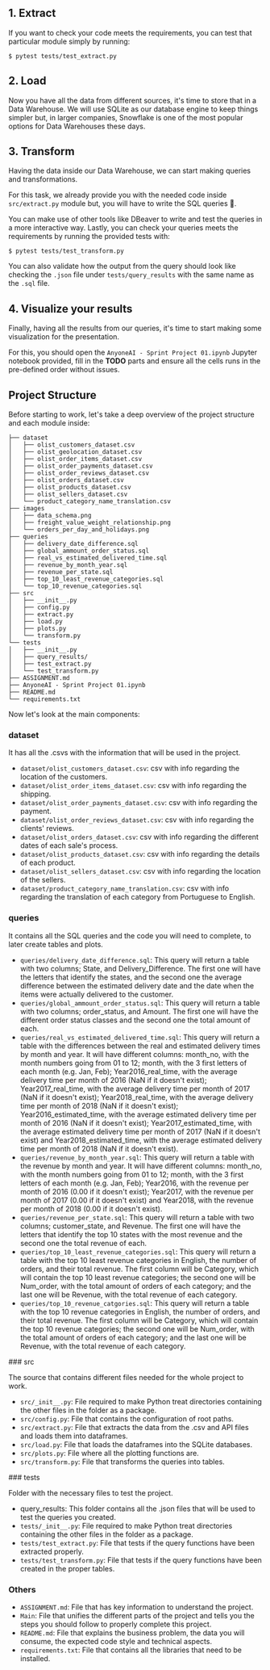 ## 1. Extract

If you want to check your code meets the requirements, you can test that particular module simply by running:

```console
$ pytest tests/test_extract.py
```

## 2. Load

Now you have all the data from different sources, it's time to store that in a Data Warehouse. We will use SQLite as our database engine to keep things simpler but, in larger companies, Snowflake is one of the most popular options for Data Warehouses these days.

## 3. Transform

Having the data inside our Data Warehouse, we can start making queries and transformations.

For this task, we already provide you with the needed code inside `src/extract.py` module but, you will have to write the SQL queries 😬.

You can make use of other tools like DBeaver to write and test the queries in a more interactive way. Lastly, you can check your queries meets the requirements by running the provided tests with:

```console
$ pytest tests/test_transform.py
```

You can also validate how the output from the query should look like checking the `.json` file under `tests/query_results` with the same name as the `.sql` file.

## 4. Visualize your results

Finally, having all the results from our queries, it's time to start making some visualization for the presentation.

For this, you should open the `AnyoneAI - Sprint Project 01.ipynb` Jupyter notebook provided, fill in the **TODO** parts and ensure all the cells runs in the pre-defined order without issues.

## Project Structure

Before starting to work, let's take a deep overview of the project structure and each module inside:

```console
├── dataset
│   ├── olist_customers_dataset.csv
│   ├── olist_geolocation_dataset.csv
│   ├── olist_order_items_dataset.csv
│   ├── olist_order_payments_dataset.csv
│   ├── olist_order_reviews_dataset.csv
│   ├── olist_orders_dataset.csv
│   ├── olist_products_dataset.csv
│   ├── olist_sellers_dataset.csv
│   └── product_category_name_translation.csv
├── images
│   ├── data_schema.png
│   ├── freight_value_weight_relationship.png
│   └── orders_per_day_and_holidays.png
├── queries
│   ├── delivery_date_difference.sql
│   ├── global_ammount_order_status.sql
│   ├── real_vs_estimated_delivered_time.sql
│   ├── revenue_by_month_year.sql
│   ├── revenue_per_state.sql
│   ├── top_10_least_revenue_categories.sql
│   └── top_10_revenue_categories.sql
├── src
│   ├── __init__.py
│   ├── config.py
│   ├── extract.py
│   ├── load.py
│   ├── plots.py
│   └── transform.py
└── tests
│   ├── __init__.py
│   ├── query_results/
│   ├── test_extract.py
│   └── test_transform.py
├── ASSIGNMENT.md
├── AnyoneAI - Sprint Project 01.ipynb
├── README.md
└── requirements.txt
```

Now let's look at the main components:

### dataset

It has all the .csvs with the information that will be used in the project.

- `dataset/olist_customers_dataset.csv`: csv with info regarding the location of the customers.
- `dataset/olist_order_items_dataset.csv`: csv with info regarding the shipping.
- `dataset/olist_order_payments_dataset.csv`: csv with info regarding the payment.
- `dataset/olist_order_reviews_dataset.csv`: csv with info regarding the clients' reviews.
- `dataset/olist_orders_dataset.csv`: csv with info regarding the different dates of each sale's process.
- `dataset/olist_products_dataset.csv`: csv with info regarding the details of each product.
- `dataset/olist_sellers_dataset.csv`: csv with info regarding the location of the sellers.
- `dataset/product_category_name_translation.csv`: csv with info regarding the translation of each category from Portuguese to English.

### queries

It contains all the SQL queries and the code you will need to complete, to later create tables and plots.

- `queries/delivery_date_difference.sql`: This query will return a table with two columns; State, and Delivery_Difference. The first one will have the letters that identify the states, and the second one the average difference between the estimated delivery date and the date when the items were actually delivered to the customer.
- `queries/global_ammount_order_status.sql`: This query will return a table with two columns; order_status, and Amount. The first one will have the different order status classes and the second one the total amount of each.
- `queries/real_vs_estimated_delivered_time.sql`: This query will return a table with the differences between the real and estimated delivery times by month and year. It will have different columns: month_no, with the month numbers going from 01 to 12; month, with the 3 first letters of each month (e.g. Jan, Feb); Year2016_real_time, with the average delivery time per month of 2016 (NaN if it doesn't exist); Year2017_real_time, with the average delivery time per month of 2017 (NaN if it doesn't exist); Year2018_real_time, with the average delivery time per month of 2018 (NaN if it doesn't exist); Year2016_estimated_time, with the average estimated delivery time per month of 2016 (NaN if it doesn't exist); Year2017_estimated_time, with the average estimated delivery time per month of 2017 (NaN if it doesn't exist) and Year2018_estimated_time, with the average estimated delivery time per month of 2018 (NaN if it doesn't exist).
- `queries/revenue_by_month_year.sql`: This query will return a table with the revenue by month and year. It will have different columns: month_no, with the month numbers going from 01 to 12; month, with the 3 first letters of each month (e.g. Jan, Feb); Year2016, with the revenue per month of 2016 (0.00 if it doesn't exist); Year2017, with the revenue per month of 2017 (0.00 if it doesn't exist) and Year2018, with the revenue per month of 2018 (0.00 if it doesn't exist).
- `queries/revenue_per_state.sql`: This query will return a table with two columns; customer_state, and Revenue. The first one will have the letters that identify the top 10 states with the most revenue and the second one the total revenue of each.
- `queries/top_10_least_revenue_categories.sql`: This query will return a table with the top 10 least revenue categories in English, the number of orders, and their total revenue. The first column will be Category, which will contain the top 10 least revenue categories; the second one will be Num_order, with the total amount of orders of each category; and the last one will be Revenue, with the total revenue of each category.
- `queries/top_10_revenue_catgories.sql`: This query will return a table with the top 10 revenue categories in English, the number of orders, and their total revenue. The first column will be Category, which will contain the top 10 revenue categories; the second one will be Num_order, with the total amount of orders of each category; and the last one will be Revenue, with the total revenue of each category.

### src

The source that contains different files needed for the whole project to work.

- `src/_init__.py`: File required to make Python treat directories containing the other files in the folder as a package.
- `src/config.py`: File that contains the configuration of root paths.
- `src/extract.py`: File that extracts the data from the .csv and API files and loads them into dataframes.
- `src/load.py`: File that loads the dataframes into the SQLite databases.
- `src/plots.py`: File where all the plotting functions are.
- `src/transform.py`: File that transforms the queries into tables.

### tests

Folder with the necessary files to test the project.

- query_results: This folder contains all the .json files that will be used to test the queries you created.
- `tests/_init__.py`: File required to make Python treat directories containing the other files in the folder as a package.
- `tests/test_extract.py`: File that tests if the query functions have been extracted properly.
- `tests/test_transform.py`: File that tests if the query functions have been created in the proper tables.

### Others

- `ASSIGNMENT.md`: File that has key information to understand the project.
- `Main`: File that unifies the different parts of the project and tells you the steps you should follow to properly complete this project.
- `README.md`: File that explains the business problem, the data you will consume, the expected code style and technical aspects.
- `requirements.txt`: File that contains all the libraries that need to be installed.
